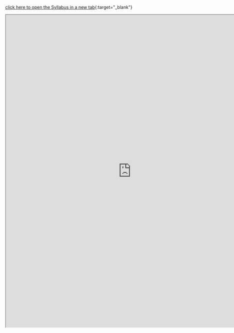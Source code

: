 [click here to open the Syllabus in a new tab](https://drive.google.com/file/d/1Dcu4xGaktyVZFcEARbjOAil2XBE8LzP2/view){:target="_blank"}

<iframe src="https://drive.google.com/file/d/1Dcu4xGaktyVZFcEARbjOAil2XBE8LzP2/preview" width="800" height="1000" allowfullscreen>
</iframe>